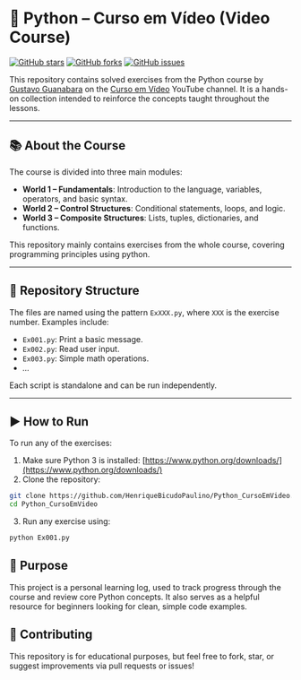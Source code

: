 # 🐍 Python – Curso em Vídeo (Video Course)

[![GitHub stars](https://img.shields.io/github/stars/HenriqueBicudoPaulino/Python_CursoEmVideo?style=social)](https://github.com/HenriqueBicudoPaulino/Python_CursoEmVideo/stargazers)
[![GitHub forks](https://img.shields.io/github/forks/HenriqueBicudoPaulino/Python_CursoEmVideo?style=social)](https://github.com/HenriqueBicudoPaulino/Python_CursoEmVideo/network)
[![GitHub issues](https://img.shields.io/github/issues/HenriqueBicudoPaulino/Python_CursoEmVideo)](https://github.com/HenriqueBicudoPaulino/Python_CursoEmVideo/issues)

This repository contains solved exercises from the Python course by [Gustavo Guanabara](https://www.youtube.com/@CursoemVideo) on the [Curso em Vídeo](https://www.youtube.com/@CursoemVideo) YouTube channel. It is a hands-on collection intended to reinforce the concepts taught throughout the lessons.

---

## 📚 About the Course

The course is divided into three main modules:

- **World 1 – Fundamentals**: Introduction to the language, variables, operators, and basic syntax.
- **World 2 – Control Structures**: Conditional statements, loops, and logic.
- **World 3 – Composite Structures**: Lists, tuples, dictionaries, and functions.

This repository mainly contains exercises from the whole course, covering programming principles using python.

---

## 📁 Repository Structure

The files are named using the pattern `ExXXX.py`, where `XXX` is the exercise number. Examples include:

- `Ex001.py`: Print a basic message.
- `Ex002.py`: Read user input.
- `Ex003.py`: Simple math operations.
- _..._

Each script is standalone and can be run independently.

---

## ▶️ How to Run

To run any of the exercises:

1. Make sure Python 3 is installed: [https://www.python.org/downloads/](https://www.python.org/downloads/)
2. Clone the repository:
```bash
git clone https://github.com/HenriqueBicudoPaulino/Python_CursoEmVideo.git
cd Python_CursoEmVideo
```
3. Run any exercise using: 
```bash
python Ex001.py
```
## 🎯 Purpose
This project is a personal learning log, used to track progress through the course and review core Python concepts. It also serves as a helpful resource for beginners looking for clean, simple code examples.

## 🤝 Contributing
This repository is for educational purposes, but feel free to fork, star, or suggest improvements via pull requests or issues!
